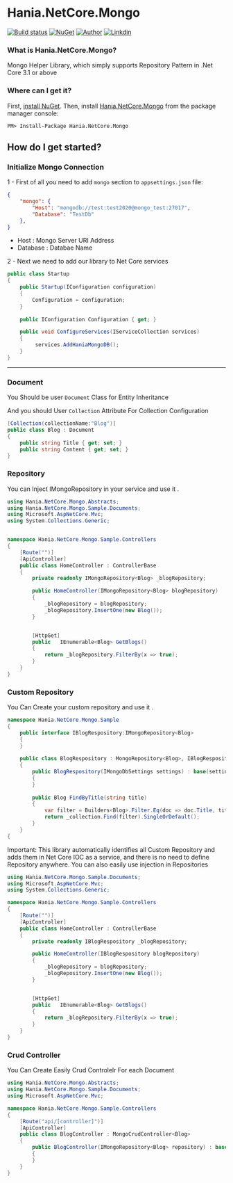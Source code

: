 
# Hania.NetCore.Mongo

[![Build status](https://ci.appveyor.com/api/projects/status/q261l3sbokafmx1o/branch/master?svg=true)](https://www.nuget.org/packages/Hania.NetCore.Mongo/)
[![NuGet](http://img.shields.io/nuget/v/Hania.NetCore.Mongo.svg)](https://www.nuget.org/packages/Hania.NetCore.Mongo/)
[![Author](https://img.shields.io/badge/Author-Akbar%20Ahmadi%20Saray-brightgreen.svg)](https://www.nuget.org/packages/Hania.NetCore.Mongo/)
[![Linkdin](https://img.shields.io/badge/Linkdin-Akbar%20Ahmadi%20Saray-orange.svg)](https://www.linkedin.com/in/akbar-ahmadi-saray-5a5b9016b/)


### What is Hania.NetCore.Mongo?

Mongo Helper Library, which simply supports Repository Pattern in .Net Core 3.1 or above

### Where can I get it?

First, [install NuGet](http://docs.nuget.org/docs/start-here/installing-nuget). Then, install [Hania.NetCore.Mongo](https://www.nuget.org/packages/Hania.NetCore.Mongo/) from the package manager console:

```
PM> Install-Package Hania.NetCore.Mongo
```


## How do I get started?

### Initialize Mongo Connection
1 - First of all you need to add `mongo` section to `appsettings.json` file:

```json
{
    "mongo": {
        "Host": "mongodb://test:test2020@mongo_test:27017",
        "Database": "TestDb"
    },
}
```


- Host : Mongo Server URI Address
- Database : Databae Name

2 - Next we need to add our library to Net Core services
```csharp
public class Startup
{
    public Startup(IConfiguration configuration)
    {
        Configuration = configuration;
    }
        
    public IConfiguration Configuration { get; }

    public void ConfigureServices(IServiceCollection services)
    {
         services.AddHaniaMongoDB();
    }
}
```

------------

### Document
You Should be user `Document` Class for Entity Inheritance  

And you should User `Collection` Attribute For Collection Configuration

```csharp
[Collection(collectionName:"Blog")]
public class Blog : Document
{
    public string Title { get; set; }
    public string Content { get; set; }
}
```

### Repository
You can Inject IMongoRepository<TDocument> in your service and use it .


```csharp
using Hania.NetCore.Mongo.Abstracts;
using Hania.NetCore.Mongo.Sample.Documents;
using Microsoft.AspNetCore.Mvc;
using System.Collections.Generic;


namespace Hania.NetCore.Mongo.Sample.Controllers
{
    [Route("")]
    [ApiController]
    public class HomeController : ControllerBase
    {
        private readonly IMongoRepository<Blog> _blogRepository;

        public HomeController(IMongoRepository<Blog> blogRepository)
        {
            _blogRepository = blogRepository;
            _blogRepository.InsertOne(new Blog());
        }


        [HttpGet]
        public   IEnumerable<Blog> GetBlogs()
        {
            return _blogRepository.FilterBy(x => true);
        }
    }
}
```

### Custom Repository
You Can Create your custom repository and use it .

``` csharp
namespace Hania.NetCore.Mongo.Sample
{
    public interface IBlogRespository:IMongoRepository<Blog>
    {
    }
    
    public class BlogRespository : MongoRepository<Blog>, IBlogRespository
    {
        public BlogRespository(IMongoDbSettings settings) : base(settings)
        {
        }
        
        public Blog FindByTitle(string title)
        {
            var filter = Builders<Blog>.Filter.Eq(doc => doc.Title, title);
            return _collection.Find(filter).SingleOrDefault();
        }
    } 
{
```
Important: This library automatically identifies all Custom Repository and adds them in Net Core IOC as a service, and there is no need to define Repository anywhere. You can also easily use injection in Repositories
``` csharp
using Hania.NetCore.Mongo.Sample.Documents;
using Microsoft.AspNetCore.Mvc;
using System.Collections.Generic;

namespace Hania.NetCore.Mongo.Sample.Controllers
{
    [Route("")]
    [ApiController]
    public class HomeController : ControllerBase
    {
        private readonly IBlogRespository _blogRepository;

        public HomeController(IBlogRespository blogRepository)
        {
            _blogRepository = blogRepository;
            _blogRepository.InsertOne(new Blog());
        }


        [HttpGet]
        public   IEnumerable<Blog> GetBlogs()
        {
            return _blogRepository.FilterBy(x => true);
        }
    }
}
```

### Crud Controller
You Can Create Easily Crud Controlelr For each Document

``` csharp
using Hania.NetCore.Mongo.Abstracts;
using Hania.NetCore.Mongo.Sample.Documents;
using Microsoft.AspNetCore.Mvc;

namespace Hania.NetCore.Mongo.Sample.Controllers
{
    [Route("api/[controller]")]
    [ApiController]
    public class BlogController : MongoCrudController<Blog>
    {
        public BlogController(IMongoRepository<Blog> repository) : base(repository)
        {
        }
    }
}
```
